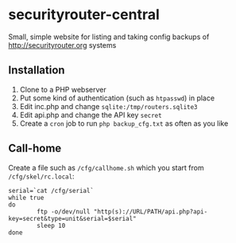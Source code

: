 # securityrouter-central
Small, simple website for listing and taking config backups of http://securityrouter.org systems

## Installation
1. Clone to a PHP webserver
2. Put some kind of authentication (such as `htpasswd`) in place
3. Edit inc.php and change `sqlite:/tmp/routers.sqlite3` 
4. Edit api.php and change the API key `secret` 
5. Create a `cron` job to run `php backup_cfg.txt` as often as you like

## Call-home
Create a file such as `/cfg/callhome.sh` which you start from `/cfg/skel/rc.local`:

```
serial=`cat /cfg/serial`
while true
do
        ftp -o/dev/null "http(s)://URL/PATH/api.php?api-key=secret&type=unit&serial=$serial"
        sleep 10
done
```
